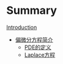 # Summary

[Introduction](./Introduction.md)

- [偏微分方程简介](./PDEIntro/init.md)
    - [PDE的定义](./PDEIntro/PDEdef.md)
    - [Laplace方程](./PDEIntro/Laplace.md)

<!-- - [Chapter 1](./chapter_1.md) -->
